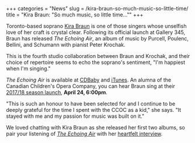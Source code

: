 +++
categories = "News"
slug = /kira-braun-so-much-music-so-little-time/
title = "Kira Braun: &quot;So much music, so little time...&quot;"
+++

Toronto-based soprano [Kira Braun](/kira-braun-im-happiest-when-im-singing/) is one of those singers whose unselfish love of her craft is crystal clear. Following its official launch at Gallery 345, Braun has released *The Echoing Air*, an album of music by Purcell, Poulenc, Bellini, and Schumann with pianist Peter Krochak.

This is the fourth studio collaboration between Braun and Krochak, and their choice of repertoire seems to echo the soprano's sentiment, "I'm happiest when I'm singing."

*The Echoing Air* is available at [CDBaby](https://www.cdbaby.com/cd/kirabraunsoprano3) and [iTunes](https://itun.es/ca/SPj6ib). An alumna of the Canadian Children's Opera Company, you can hear Braun sing at their [2017/18 season launch](http://www.evite.com/event/0020BMIEK66K7U55OEPHDL6PQAKNR4/rsvp), **April 24, 6:00pm**. 

"This is such an honour to have been selected for and I continue to be deeply grateful for the time I spent with the CCOC as a kid," she says. "It stayed with me and my passion for music was built on it."

We loved chatting with Kira Braun as she released her first two albums, so pair your listening of [*The Echoing Air*](https://itun.es/ca/SPj6ib) with her [heartfelt interview](/kira-braun-im-happiest-when-im-singing/).
